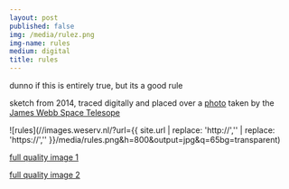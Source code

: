```yaml
---
layout: post
published: false 
img: /media/rulez.png
img-name: rules
medium: digital
title: rules
---
```

  
   
dunno if this is entirely true, but its a good rule  

sketch from 2014, traced digitally and placed over a [photo][1] taken by the [James Webb Space Telesope][2]

   
![rules](//images.weserv.nl/?url={{ site.url | replace: 'http://','' | replace: 'https://','' }}/media/rules.png&h=800&output=jpg&q=65bg=transparent)  

  
[full quality image 1][3]
  
[full quality image 2][4]

[1]:	https://webb.nasa.gov/content/multimedia/images.html
[2]:	https://webb.nasa.gov/
[3]:	/media/rulez.png
[4]:	/media/rules.png
